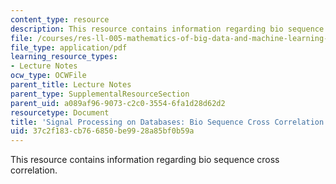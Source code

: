 ```yaml
---
content_type: resource
description: This resource contains information regarding bio sequence cross correlation.
file: /courses/res-ll-005-mathematics-of-big-data-and-machine-learning-january-iap-2020/37c2f183cb766850be9928a85bf0b59a_MITRES_LL_005F12_Lec6.pdf
file_type: application/pdf
learning_resource_types:
- Lecture Notes
ocw_type: OCWFile
parent_title: Lecture Notes
parent_type: SupplementalResourceSection
parent_uid: a089af96-9073-c2c0-3554-6fa1d28d62d2
resourcetype: Document
title: 'Signal Processing on Databases: Bio Sequence Cross Correlation'
uid: 37c2f183-cb76-6850-be99-28a85bf0b59a
---
```

This resource contains information regarding bio sequence cross correlation.